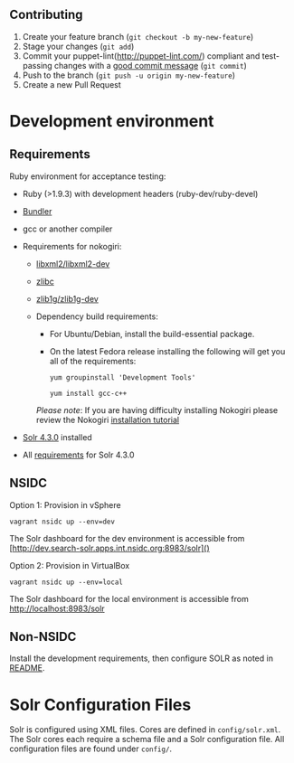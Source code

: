 ## Contributing

1. Create your feature branch (`git checkout -b my-new-feature`)
2. Stage your changes (`git add`)
3. Commit your puppet-lint(http://puppet-lint.com/) compliant and test-passing changes with a
   [good commit message](http://tbaggery.com/2008/04/19/a-note-about-git-commit-messages.html)
  (`git commit`)
4. Push to the branch (`git push -u origin my-new-feature`)
5. Create a new Pull Request

# Development environment

## Requirements

Ruby environment for acceptance testing:

* Ruby (>1.9.3) with development headers (ruby-dev/ruby-devel)
* [Bundler](http://bundler.io/)
* gcc or another compiler
* Requirements for nokogiri:
    * [libxml2/libxml2-dev](http://xmlsoft.org/)
    * [zlibc](http://www.zlibc.linux.lu/)
    * [zlib1g/zlib1g-dev](http://zlib.net/)
    * Dependency build requirements:
      * For Ubuntu/Debian, install the build-essential package.
      * On the latest Fedora release installing the following will get you all of the requirements:

          `yum groupinstall 'Development Tools'`

          `yum install gcc-c++`

      *Please note*:  If you are having difficulty installing Nokogiri please review the
        Nokogiri [installation tutorial](http://www.nokogiri.org/tutorials/installing_nokogiri.html)

* [Solr 4.3.0](https://archive.apache.org/dist/lucene/solr/4.3.0/) installed
* All [requirements](https://lucene.apache.org/solr/4_3_0/SYSTEM_REQUIREMENTS.html) for Solr 4.3.0

## NSIDC

Option 1: Provision in vSphere
```shell
vagrant nsidc up --env=dev
```

The Solr dashboard for the dev environment is accessible from
[http://dev.search-solr.apps.int.nsidc.org:8983/solr]()

Option 2: Provision in VirtualBox
```shell
vagrant nsidc up --env=local
```

The Solr dashboard for the local environment is accessible from
[http://localhost:8983/solr]()

## Non-NSIDC

Install the development requirements, then configure SOLR as noted in [README](https://bitbucket.org/nsidc/nsidc-solr/src/master/README.md).

# Solr Configuration Files

Solr is configured using XML files. Cores are defined in `config/solr.xml`.
The Solr cores each require a schema file and a Solr configuration file.
All configuration files are found under `config/`.
